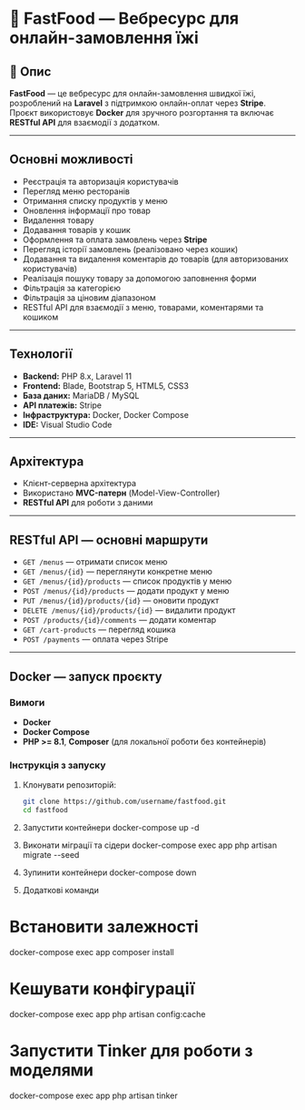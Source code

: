 # 🍔 FastFood — Вебресурс для онлайн-замовлення їжі

## 📌 Опис
**FastFood** — це вебресурс для онлайн-замовлення швидкої їжі, розроблений на **Laravel** з підтримкою онлайн-оплат через **Stripe**.  
Проєкт використовує **Docker** для зручного розгортання та включає **RESTful API** для взаємодії з додатком.

---

## Основні можливості
- Реєстрація та авторизація користувачів  
- Перегляд меню ресторанів  
- Отримання списку продуктів у меню
- Оновлення інформації про товар
- Видалення товару
- Додавання товарів у кошик  
- Оформлення та оплата замовлень через **Stripe**  
- Перегляд історії замовлень (реалізовано через кошик)  
- Додавання та видалення коментарів до товарів (для авторизованих користувачів)  
- Реалізація пошуку товару за допомогою заповнення форми
- Фільтрація за категорією
- Фільтрація за ціновим діапазоном
- RESTful API для взаємодії з меню, товарами, коментарями та кошиком  

---

## Технології
- **Backend:** PHP 8.x, Laravel 11 
- **Frontend:** Blade, Bootstrap 5, HTML5, CSS3  
- **База даних:** MariaDB / MySQL  
- **API платежів:** Stripe  
- **Інфраструктура:** Docker, Docker Compose  
- **IDE:** Visual Studio Code  

---

## Архітектура
- Клієнт-серверна архітектура  
- Використано **MVC-патерн** (Model-View-Controller)  
- **RESTful API** для роботи з даними  

---

## RESTful API — основні маршрути

- `GET /menus` — отримати список меню  
- `GET /menus/{id}` — переглянути конкретне меню  
- `GET /menus/{id}/products` — список продуктів у меню  
- `POST /menus/{id}/products` — додати продукт у меню  
- `PUT /menus/{id}/products/{id}` — оновити продукт  
- `DELETE /menus/{id}/products/{id}` — видалити продукт  
- `POST /products/{id}/comments` — додати коментар  
- `GET /cart-products` — перегляд кошика  
- `POST /payments` — оплата через Stripe  

---

## Docker — запуск проєкту

### Вимоги
- **Docker**  
- **Docker Compose**  
- **PHP >= 8.1**, **Composer** (для локальної роботи без контейнерів)  

### Інструкція з запуску

1. Клонувати репозиторій:  
   ```bash
   git clone https://github.com/username/fastfood.git
   cd fastfood

2. Запустити контейнери
docker-compose up -d

3. Виконати міграції та сідери
docker-compose exec app php artisan migrate --seed

4. Зупинити контейнери
docker-compose down

5. Додаткові команди
# Встановити залежності
docker-compose exec app composer install

# Кешувати конфігурації
docker-compose exec app php artisan config:cache

# Запустити Tinker для роботи з моделями
docker-compose exec app php artisan tinker
